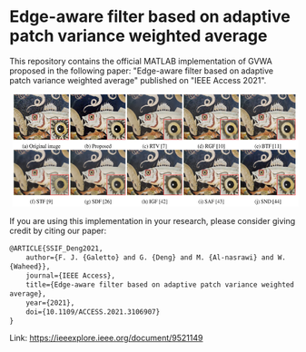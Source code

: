 Edge-aware filter based on adaptive patch variance weighted average
========================================================================================================


This repository contains the official MATLAB implementation of GVWA proposed in the following paper: "Edge-aware filter based on adaptive patch variance weighted average" published on 
"IEEE Access 2021". 

<p float="left">
    <img src='./sample.jpg' height="200" hspace="5"/>

</p>

If you are using this implementation in your research, please consider giving credit by citing our paper:

    @ARTICLE{SSIF_Deng2021,
	    author={F. J. {Galetto} and G. {Deng} and M. {Al-nasrawi} and W. {Waheed}},
	    journal={IEEE Access}, 
	    title={Edge-aware filter based on adaptive patch variance weighted average}, 
	    year={2021},
	    doi={10.1109/ACCESS.2021.3106907}
    }

Link: https://ieeexplore.ieee.org/document/9521149


